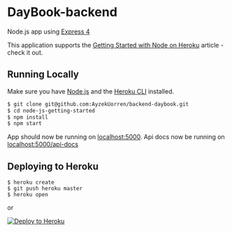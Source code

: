 # DayBook-backend

Node.js app using [Express 4](http://expressjs.com/)

This application supports the [Getting Started with Node on Heroku](https://devcenter.heroku.com/articles/getting-started-with-nodejs) article - check it out.

## Running Locally

Make sure you have [Node.js](http://nodejs.org/) and the [Heroku CLI](https://cli.heroku.com/) installed.

```sh
$ git clone git@github.com:AyzekUorren/backend-daybook.git
$ cd node-js-getting-started
$ npm install
$ npm start
```

App should now be running on [localhost:5000](http://localhost:5000/).
Api docs now be running on [localhost:5000/api-docs](http://localhost:5000/api-docs)

## Deploying to Heroku

```
$ heroku create
$ git push heroku master
$ heroku open
```
or

[![Deploy to Heroku](https://www.herokucdn.com/deploy/button.png)](https://heroku.com/deploy)
